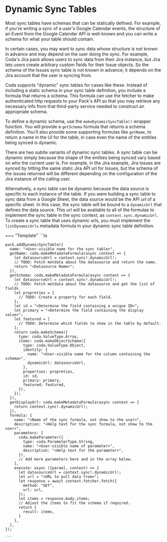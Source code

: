 # Dynamic Sync Tables

Most sync tables have schemas that can be statically defined. For example, if you're writing a sync of a user's Google Calendar events, the structure of an Event from the Google Calendar API is well-known and you can write a schema for what your table should contain.

In certain cases, you may want to sync data whose structure is not known in advance and may depend on the user doing the sync. For example, Coda's Jira pack allows users to sync data from their Jira instance, but Jira lets users create arbitrary custom fields for their Issue objects. So the schema of the Issues sync table is not known in advance; it depends on the Jira account that the user is syncing from.

Coda supports "dynamic" sync tables for cases like these. Instead of including a static schema in your sync table definition, you include a formula that returns a schema. This formula can use the fetcher to make authenticated http requests to your Pack's API so that you may retrieve any necessary info from that third-party service needed to construct an appropriate schema.

To define a dynamic schema, use the `makeDynamicSyncTable()` wrapper function. You will provide a `getSchema` formula that returns a schema definition. You'll also provide some supporting formulas like `getName`, to return a name in the UI for the table, in case even the name of the entities being synced is dynamic.

There are two subtle variants of dynamic sync tables. A sync table can be dynamic simply because the shape of the entities being synced vary based on who the current user is. For example, in the Jira example, Jira Issues are synced by hitting the same static Jira API url for Issues, but the schema of the issues returned will be different depending on the configuration of the Jira instance of the calling user.

Alternatively, a sync table can be dynamic because the data source is specific to each instance of the table. If you were building a sync table to sync data from a Google Sheet, the data source would be the API url of a specific sheet. In this case, the sync table will be bound to a `dynamicUrl` that defines the data source. This url will be available to all of the formulas to implement the sync table in the sync context, as `context.sync.dynamicUrl`. To create a sync table that uses dynamic urls, you must implement the `listDynamicUrls` metadata formula in your dynamic sync table definition.

=== "Template"
    ```ts
    
    pack.addDynamicSyncTable({
      name: "<User-visible name for the sync table>",
      getName: coda.makeMetadataFormula(async context => {
        let datasourceUrl = context.sync!.dynamicUrl!;
        // TODO: Fetch metdata about the datasource and return the name.
        return "<Datasource Name>";
      }),
      getSchema: coda.makeMetadataFormula(async context => {
        let datasourceUrl = context.sync!.dynamicUrl!;
        // TODO: Fetch metdata about the datasource and get the list of fields.
        let propreties = {
          // TODO: Create a property for each field.
        };
        let id = "<Determine the field containing a unique ID>";
        let primary = "<Determine the field containing the display value>";
        let featured = [
          // TODO: Determine which fields to show in the table by default.
        ];
        return coda.makeSchema({
          type: coda.ValueType.Array,
          items: coda.makeObjectSchema({
            type: coda.ValueType.Object,
            identity: {
              name: "<User-visible name for the column containing the schema>",
              dynamicUrl: datasourceUrl,
            },
            properties: propreties,
            id: id,
            primary: primary,
            featured: featured,
          }),
        });
      }),
      getDisplayUrl: coda.makeMetadataFormula(async context => {
        return context.sync!.dynamicUrl!;
      }),
      formula: {
        name: "<Name of the sync formula, not show to the user>",
        description: "<Help text for the sync formula, not show to the user>",
        parameters: [
          coda.makeParameter({
            type: coda.ParameterType.String,
            name: "<User-visible name of parameter>",
            description: "<Help text for the parameter>",
          }),
          // Add more parameters here and in the array below.
        ],
        execute: async ([param], context) => {
          let datasourceUrl = context.sync!.dynamicUrl!;
          let url = "<URL to pull data from>";
          let response = await context.fetcher.fetch({
            method: "GET", 
            url: url,
          });
          let items = response.body.items;
          // Adjust the items to fit the schema if required.
          return {
            result: items,
          }
        },
      },
    });
    
    ```
